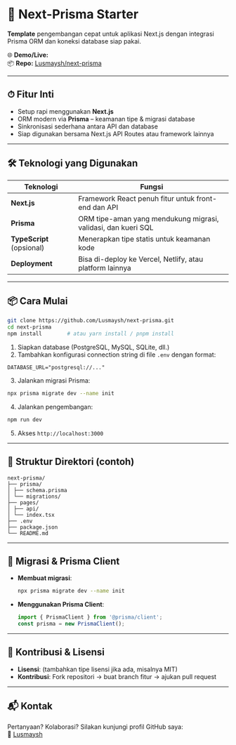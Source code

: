 # 🚀 Next-Prisma Starter

**Template** pengembangan cepat untuk aplikasi Next.js dengan integrasi Prisma ORM dan koneksi database siap pakai.

🌐 **Demo/Live:**   
📦 **Repo:** [Lusmaysh/next-prisma](https://github.com/Lusmaysh/next-prisma)

---

## ⏱ Fitur Inti

- Setup rapi menggunakan **Next.js**  
- ORM modern via **Prisma** – keamanan tipe & migrasi database  
- Sinkronisasi sederhana antara API dan database  
- Siap digunakan bersama Next.js API Routes atau framework lainnya

---

## 🛠 Teknologi yang Digunakan

| Teknologi     | Fungsi |
|---------------|--------|
| **Next.js**   | Framework React penuh fitur untuk front-end dan API |
| **Prisma**    | ORM tipe-aman yang mendukung migrasi, validasi, dan kueri SQL |
| **TypeScript** (opsional) | Menerapkan tipe statis untuk keamanan kode |
| **Deployment** | Bisa di-deploy ke Vercel, Netlify, atau platform lainnya |

---

## 📦 Cara Mulai

~~~bash
git clone https://github.com/Lusmaysh/next-prisma.git
cd next-prisma
npm install        # atau yarn install / pnpm install
~~~

1. Siapkan database (PostgreSQL, MySQL, SQLite, dll.)  
2. Tambahkan konfigurasi connection string di file `.env` dengan format:
```
DATABASE_URL="postgresql://..."
```
3. Jalankan migrasi Prisma:
~~~bash
npx prisma migrate dev --name init
~~~
4. Jalankan pengembangan:
~~~bash
npm run dev
~~~
5. Akses `http://localhost:3000`

---

## 📂 Struktur Direktori (contoh)

```
next-prisma/
├── prisma/
│ ├── schema.prisma
│ └── migrations/
├── pages/
│ ├── api/
│ └── index.tsx
├── .env
├── package.json
└── README.md
```

---

## 🔄 Migrasi & Prisma Client

- **Membuat migrasi**:
  ~~~bash
  npx prisma migrate dev --name init
  ~~~

- **Menggunakan Prisma Client**:
  ~~~ts
  import { PrismaClient } from '@prisma/client';
  const prisma = new PrismaClient();
  ~~~

---

## 🤝 Kontribusi & Lisensi

- **Lisensi**: (tambahkan tipe lisensi jika ada, misalnya MIT)  
- **Kontribusi**: Fork repositori → buat branch fitur → ajukan pull request

---

## 📬 Kontak

Pertanyaan? Kolaborasi? Silakan kunjungi profil GitHub saya:  
🔗 [Lusmaysh](https://github.com/Lusmaysh)
